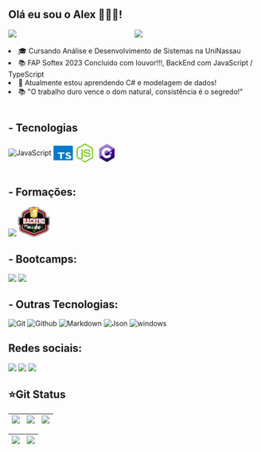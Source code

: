 
## Olá eu sou o Alex 🧑🏻‍💻! 
![](https://komarev.com/ghpvc/?username=alexklenio&style=for-the-badge&abbreviated=true&color=yellow)
<img align="right" src="https://media.slid.es/uploads/886439/images/10170103/2.png" width="250"/>
<br>
<li> 🎓 Cursando Análise e Desenvolvimento de Sistemas na UniNassau</li>
<li> 📚 FAP Softex 2023 Concluido com louvor!!!, BackEnd com JavaScript / TypeScript</li>
<li> 🌱 Atualmente estou aprendendo  C# e modelagem de dados!</li>
<li> 📚 "O trabalho duro vence o dom natural, consistência é o segredo!"</li>
<br>


    
## - Tecnologias

<div align="left>
    <img align="center" height="30" width="40" alt="Java" src="https://cdn.jsdelivr.net/gh/devicons/devicon/icons/java/java-original.svg">
    <img align="center" height="30" width="40" alt="JavaScript" src="https://cdn.jsdelivr.net/gh/devicons/devicon/icons/javascript/javascript-original.svg">
    <img align="center" height="30" width="40" alt="TypeScript" src="https://raw.githubusercontent.com/devicons/devicon/master/icons/typescript/typescript-plain.svg">
    <img align="center" height="40" width="40" alt="GitHub" src="https://raw.githubusercontent.com/alexklenio/alexklenio/61a8caa505016216a5698dfefe42a20ea5285efd/NODE.svg">
    <img align="center" height="40" width="40" alt="C#" src="https://raw.githubusercontent.com/alexklenio/DIO-dotnet-developer/main/imagens/c-logo-icon-18.png">
  </div>
<br>




## - Formações:
[<img src="https://hermes.dio.me/tracks/ce836317-7430-419d-850e-9d113e607b2e.png" height="60"/></a>](https://www.dio.me/certificate/C4512F09/)
[<img src="https://raw.githubusercontent.com/alexklenio/softexFapBackEnd2023/main/Certificado/badge.png" height="60" target="_blank"/></a>](https://media.licdn.com/dms/image/D4D22AQFosakF7MmjNA/feedshare-shrink_2048_1536/0/1706309671659?e=1710979200&v=beta&t=K23pT6aZ59BmWJ67UR_k7Iy8A-mIm5dQ1uBsSwcC2ns)

## - Bootcamps:
[<img src="https://hermes.dio.me/tracks/6bb40420-5f89-4902-8df7-3399674d9d84.png" height="60" target="_blank"></a>](https://www.dio.me/certificate/5136A500/)
[<img src="https://hermes.dio.me/tracks/4d998d5c-36c1-497b-8da0-8db465c820eb.png" height="60" target="_blank"></a>](https://www.dio.me/certificate/JRHB2QCH/)


## - Outras Tecnologias:
![Git](https://img.shields.io/badge/git%20-%23F05033.svg?&style=for-the-badge&logo=git&logoColor=white) 
![Github](https://img.shields.io/badge/github%20-%23121011.svg?&style=for-the-badge&logo=github&logoColor=white) 
![Markdown](https://img.shields.io/badge/Markdown-000000?style=for-the-badge&logo=markdown&logoColor=white) ![Json](https://img.shields.io/badge/json-5E5C5C?style=for-the-badge&logo=json&logoColor=white)
![windows](https://img.shields.io/badge/Windows-0078D6?style=for-the-badge&logo=windows&logoColor=white)

 ## Redes sociais:
<div align="left"> 
  <a href="https://br.linkedin.com/in/alex-lopes-02294b22" target="_blank"><img src="https://img.shields.io/badge/-LinkedIn-%230077B5?style=for-the-badge&logo=linkedin&logoColor=white"></a>
  <a href = "mailto:alexlopes.see@gmail.com" target="_blank"><img src="https://img.shields.io/badge/-Gmail-%23333?style=for-the-badge&logo=gmail&logoColor=white"></a>
  <a href="https://instagram.com/lopes.1986" target="_blank"><img src="https://img.shields.io/badge/-Instagram-%23E4405F?style=for-the-badge&logo=instagram&logoColor=white"></a>
</div>


## ⭐Git Status
| ![](http://github-profile-summary-cards.vercel.app/api/cards/stats?username=alexklenio&theme=blueberry) | ![](http://github-profile-summary-cards.vercel.app/api/cards/repos-per-language?username=alexklenio&theme=blueberry) | ![](http://github-profile-summary-cards.vercel.app/api/cards/most-commit-language?username=alexklenio&theme=blueberry) |
| :-: | :-: | :-: |

|![](http://github-profile-summary-cards.vercel.app/api/cards/productive-time?username=alexklenio&theme=blueberry&utcOffset=8) |![](http://github-profile-summary-cards.vercel.app/api/cards/profile-details?username=alexklenio&theme=blueberry)| 
| :-: | :-: |
